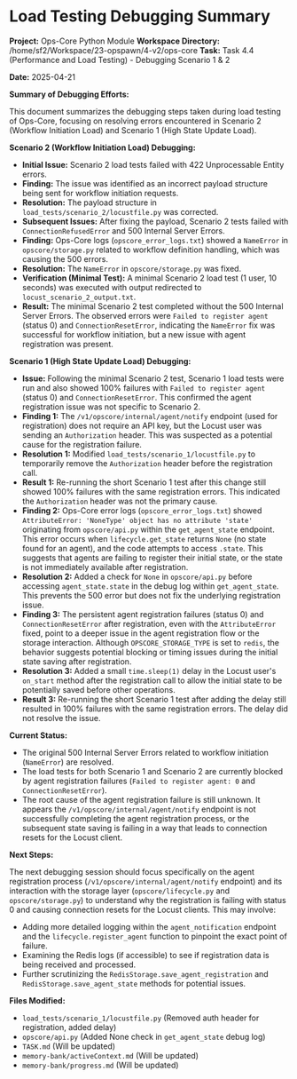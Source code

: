 # Load Testing Debugging Summary

**Project:** Ops-Core Python Module
**Workspace Directory:** /home/sf2/Workspace/23-opspawn/4-v2/ops-core
**Task:** Task 4.4 (Performance and Load Testing) - Debugging Scenario 1 & 2

**Date:** 2025-04-21

**Summary of Debugging Efforts:**

This document summarizes the debugging steps taken during load testing of Ops-Core, focusing on resolving errors encountered in Scenario 2 (Workflow Initiation Load) and Scenario 1 (High State Update Load).

**Scenario 2 (Workflow Initiation Load) Debugging:**

*   **Initial Issue:** Scenario 2 load tests failed with 422 Unprocessable Entity errors.
*   **Finding:** The issue was identified as an incorrect payload structure being sent for workflow initiation requests.
*   **Resolution:** The payload structure in `load_tests/scenario_2/locustfile.py` was corrected.
*   **Subsequent Issues:** After fixing the payload, Scenario 2 tests failed with `ConnectionRefusedError` and 500 Internal Server Errors.
*   **Finding:** Ops-Core logs (`opscore_error_logs.txt`) showed a `NameError` in `opscore/storage.py` related to workflow definition handling, which was causing the 500 errors.
*   **Resolution:** The `NameError` in `opscore/storage.py` was fixed.
*   **Verification (Minimal Test):** A minimal Scenario 2 load test (1 user, 10 seconds) was executed with output redirected to `locust_scenario_2_output.txt`.
*   **Result:** The minimal Scenario 2 test completed without the 500 Internal Server Errors. The observed errors were `Failed to register agent` (status 0) and `ConnectionResetError`, indicating the `NameError` fix was successful for workflow initiation, but a new issue with agent registration was present.

**Scenario 1 (High State Update Load) Debugging:**

*   **Issue:** Following the minimal Scenario 2 test, Scenario 1 load tests were run and also showed 100% failures with `Failed to register agent` (status 0) and `ConnectionResetError`. This confirmed the agent registration issue was not specific to Scenario 2.
*   **Finding 1:** The `/v1/opscore/internal/agent/notify` endpoint (used for registration) does not require an API key, but the Locust user was sending an `Authorization` header. This was suspected as a potential cause for the registration failure.
*   **Resolution 1:** Modified `load_tests/scenario_1/locustfile.py` to temporarily remove the `Authorization` header before the registration call.
*   **Result 1:** Re-running the short Scenario 1 test after this change still showed 100% failures with the same registration errors. This indicated the `Authorization` header was not the primary cause.
*   **Finding 2:** Ops-Core error logs (`opscore_error_logs.txt`) showed `AttributeError: 'NoneType' object has no attribute 'state'` originating from `opscore/api.py` within the `get_agent_state` endpoint. This error occurs when `lifecycle.get_state` returns `None` (no state found for an agent), and the code attempts to access `.state`. This suggests that agents are failing to register their initial state, or the state is not immediately available after registration.
*   **Resolution 2:** Added a check for `None` in `opscore/api.py` before accessing `agent_state.state` in the debug log within `get_agent_state`. This prevents the 500 error but does not fix the underlying registration issue.
*   **Finding 3:** The persistent agent registration failures (status 0) and `ConnectionResetError` after registration, even with the `AttributeError` fixed, point to a deeper issue in the agent registration flow or the storage interaction. Although `OPSCORE_STORAGE_TYPE` is set to `redis`, the behavior suggests potential blocking or timing issues during the initial state saving after registration.
*   **Resolution 3:** Added a small `time.sleep(1)` delay in the Locust user's `on_start` method after the registration call to allow the initial state to be potentially saved before other operations.
*   **Result 3:** Re-running the short Scenario 1 test after adding the delay still resulted in 100% failures with the same registration errors. The delay did not resolve the issue.

**Current Status:**

*   The original 500 Internal Server Errors related to workflow initiation (`NameError`) are resolved.
*   The load tests for both Scenario 1 and Scenario 2 are currently blocked by agent registration failures (`Failed to register agent: 0` and `ConnectionResetError`).
*   The root cause of the agent registration failure is still unknown. It appears the `/v1/opscore/internal/agent/notify` endpoint is not successfully completing the agent registration process, or the subsequent state saving is failing in a way that leads to connection resets for the Locust client.

**Next Steps:**

The next debugging session should focus specifically on the agent registration process (`/v1/opscore/internal/agent/notify` endpoint) and its interaction with the storage layer (`opscore/lifecycle.py` and `opscore/storage.py`) to understand why the registration is failing with status 0 and causing connection resets for the Locust clients. This may involve:

*   Adding more detailed logging within the `agent_notification` endpoint and the `lifecycle.register_agent` function to pinpoint the exact point of failure.
*   Examining the Redis logs (if accessible) to see if registration data is being received and processed.
*   Further scrutinizing the `RedisStorage.save_agent_registration` and `RedisStorage.save_agent_state` methods for potential issues.

**Files Modified:**

*   `load_tests/scenario_1/locustfile.py` (Removed auth header for registration, added delay)
*   `opscore/api.py` (Added None check in `get_agent_state` debug log)
*   `TASK.md` (Will be updated)
*   `memory-bank/activeContext.md` (Will be updated)
*   `memory-bank/progress.md` (Will be updated)